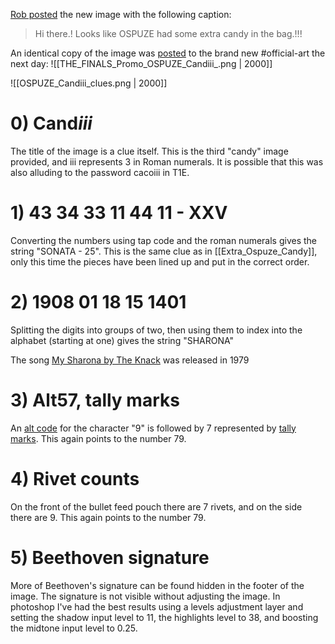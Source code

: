 [Rob posted](https://discord.com/channels/1008696016318513243/1011929497139953744/1035893859709878414) the new image with the following caption:
> Hi there.!
> Looks like OSPUZE had some extra candy in the bag.!!!

An identical copy of the image was [posted](https://discord.com/channels/1008696016318513243/1031539174743998526/1034504554085097583) to the brand new <label>#</label>official-art the next day:
![[THE_FINALS_Promo_OSPUZE_Candiii_.png | 2000]]

![[OSPUZE_Candiii_clues.png | 2000]]
# 0) Cand*iii*
The title of the image is a clue itself. This is the third "candy" image provided, and iii represents 3 in Roman numerals. It is possible that this was also alluding to the password cacoiii in T1E.

# 1) 43 34 33 11 44 11 - XXV
Converting the numbers using tap code and the roman numerals gives the string "SONATA - 25". This is the same clue as in [[Extra_Ospuze_Candy]], only this time the pieces have been lined up and put in the correct order.

# 2) 1908 01 18 15 1401
Splitting the digits into groups of two, then using them to index into the alphabet (starting at one) gives the string "SHARONA"

The song [My Sharona by The Knack](https://en.wikipedia.org/wiki/My_Sharona) was released in 1979

# 3) Alt57, tally marks
An [alt code](https://en.wikipedia.org/wiki/Alt_code) for the character "9" is followed by 7 represented by [tally marks](https://en.wikipedia.org/wiki/Tally_marks). This again points to the number 79.

# 4) Rivet counts
On the front of the bullet feed pouch there are 7 rivets, and on the side there are 9. This again points to the number 79. 

# 5) Beethoven signature
More of Beethoven's signature can be found hidden in the footer of the image. The signature is not visible without adjusting the image. In photoshop I've had the best results using a levels adjustment layer and setting the shadow input level to 11, the highlights level to 38, and boosting the midtone input level to 0.25.

